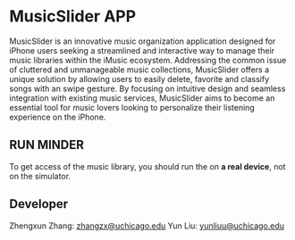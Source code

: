 # MusicSlider APP

MusicSlider is an innovative music organization application designed for iPhone users seeking a streamlined and
interactive way to manage their music libraries within the iMusic ecosystem.
Addressing the common issue of cluttered and unmanageable music collections, MusicSlider offers a unique solution by allowing users to easily delete, favorite and classify songs with an swipe gesture. By focusing on intuitive design and seamless integration with existing music services, MusicSlider aims to become an essential tool for music lovers looking to personalize their listening experience on the iPhone.


## RUN MINDER

To get access of the music library, you should run the on **a real device**, not on the simulator.

## Developer

Zhengxun Zhang: zhangzx@uchicago.edu
Yun Liu: yunliuu@uchicago.edu
